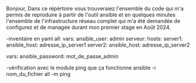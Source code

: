 Bonjour,
Dans ce répèrtoire vous trouveraiez l'ensemble du code qui m'a permis de reproduire à partir de l'outil ansible et en quelques minutes l'ensemble de l'infrastructure réseau complet qui m'a été demandée de configurez et de managée durant mon premier stage en Août 2024.


-inventaire en yaml
all:
  vars:
    ansible_user: admin
serveur:
  hosts:
    server1:
      ansible_host: adresse_ip_server1
    server2:
      ansible_host: adresse_ip_server2

  vars:
    ansible_password: mot_de_passe_admin
    

-vérification avec le module ping que ça fonctionne 
 ansible -i nom_du_fichier all -m ping
